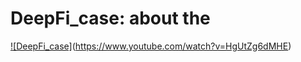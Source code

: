 # DeepFi_case: about the 

[![DeepFi_case]](https://res.cloudinary.com/marcomontalbano/image/upload/v1742966844/video_to_markdown/images/youtube--5LFJD0ImIDo-c05b58ac6eb4c4700831b2b3070cd403.jpg)(https://www.youtube.com/watch?v=HgUtZg6dMHE)
